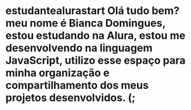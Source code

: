 # estudantealurastart Olá tudo bem? meu nome é Bianca Domingues, estou estudando na Alura, estou me desenvolvendo na linguagem JavaScript, utilizo esse espaço para minha organização e compartilhamento dos meus projetos desenvolvidos. (;
